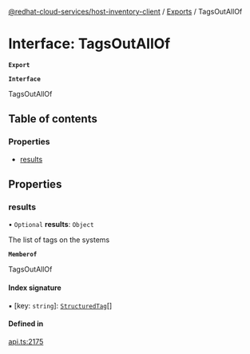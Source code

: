 [@redhat-cloud-services/host-inventory-client](../README.md) / [Exports](../modules.md) / TagsOutAllOf

# Interface: TagsOutAllOf

**`Export`**

**`Interface`**

TagsOutAllOf

## Table of contents

### Properties

- [results](TagsOutAllOf.md#results)

## Properties

### results

• `Optional` **results**: `Object`

The list of tags on the systems

**`Memberof`**

TagsOutAllOf

#### Index signature

▪ [key: `string`]: [`StructuredTag`](StructuredTag.md)[]

#### Defined in

[api.ts:2175](https://github.com/gkarat/javascript-clients/blob/master/packages/host-inventory/api.ts#L2175)
